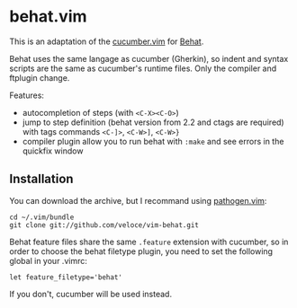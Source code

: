 # behat.vim

This is an adaptation of the [cucumber.vim](https://github.com/tpope/vim-pathogen)
for [Behat](http://behat.org).

Behat uses the same langage as cucumber (Gherkin), so indent and syntax scripts
are the same as cucumber's runtime files.  Only the compiler and ftplugin change.

Features:

* autocompletion of steps (with `<C-X><C-O>`)
* jump to step definition (behat version from 2.2 and ctags are required) with
tags commands `<C-]>`, `<C-W>]`, `<C-W>}`
* compiler plugin allow you to run behat with `:make` and see errors in the quickfix
window

## Installation

You can download the archive, but I recommand using [pathogen.vim](https://github.com/tpope/vim-pathogen):

    cd ~/.vim/bundle
    git clone git://github.com/veloce/vim-behat.git

Behat feature files share the same `.feature` extension with cucumber, so in
order to choose the behat filetype plugin, you need to set the following global 
in your .vimrc:

    let feature_filetype='behat'

If you don't, cucumber will be used instead.
